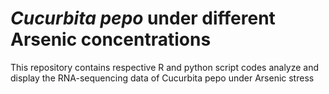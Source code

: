 # _Cucurbita pepo_ under different Arsenic concentrations
This repository contains respective R and python script codes analyze and display the RNA-sequencing data of Cucurbita pepo under Arsenic stress
